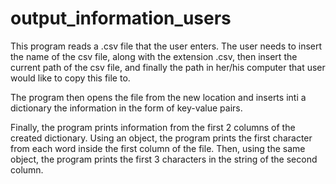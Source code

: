 # output_information_users
This program reads a .csv file that the user enters. The user needs to insert the name of the csv file, along with the extension .csv, then insert the current path of the csv file, and finally the path in her/his computer that user would like to copy this file to.

The program then opens the file from the new location and inserts inti a dictionary the information in the form of key-value pairs.

Finally, the program prints information from the first 2 columns of the created dictionary. Using an object, the program prints the first character from each word inside the first column of the file. Then, using the same object, the program prints the first 3 characters in the string of the second column.
